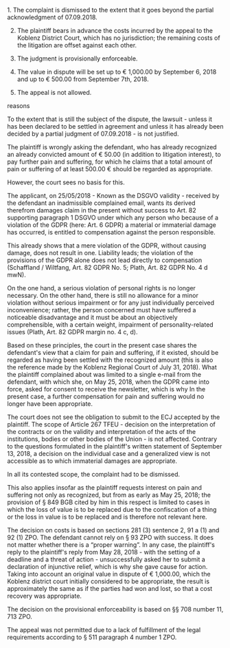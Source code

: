 1\. The complaint is dismissed to the extent that it goes beyond the partial acknowledgment of 07.09.2018.

2. The plaintiff bears in advance the costs incurred by the appeal to the Koblenz District Court, which has no jurisdiction; the remaining costs of the litigation are offset against each other.

3. The judgment is provisionally enforceable.

4. The value in dispute will be set up to € 1,000.00 by September 6, 2018 and up to € 500.00 from September 7th, 2018.

5. The appeal is not allowed.

reasons

To the extent that is still the subject of the dispute, the lawsuit - unless it has been declared to be settled in agreement and unless it has already been decided by a partial judgment of 07.09.2018 - is not justified.

The plaintiff is wrongly asking the defendant, who has already recognized an already convicted amount of € 50.00 (in addition to litigation interest), to pay further pain and suffering, for which he claims that a total amount of pain or suffering of at least 500.00 € should be regarded as appropriate.

However, the court sees no basis for this.

The applicant, on 25/05/2018 - Known as the DSGVO validity - received by the defendant an inadmissible complained email, wants its derived therefrom damages claim in the present without success to Art. 82 supporting paragraph 1 DSGVO under which any person who because of a violation of the GDPR (here: Art. 6 GDPR) a material or immaterial damage has occurred, is entitled to compensation against the person responsible.

This already shows that a mere violation of the GDPR, without causing damage, does not result in one. Liability leads; the violation of the provisions of the GDPR alone does not lead directly to compensation (Schaffland / Wiltfang, Art. 82 GDPR No. 5; Plath, Art. 82 GDPR No. 4 d mwN).

On the one hand, a serious violation of personal rights is no longer necessary. On the other hand, there is still no allowance for a minor violation without serious impairment or for any just individually perceived inconvenience; rather, the person concerned must have suffered a noticeable disadvantage and it must be about an objectively comprehensible, with a certain weight, impairment of personality-related issues (Plath, Art. 82 GDPR margin no. 4 c, d).

Based on these principles, the court in the present case shares the defendant's view that a claim for pain and suffering, if it existed, should be regarded as having been settled with the recognized amount (this is also the reference made by the Koblenz Regional Court of July 31, 2018). What the plaintiff complained about was limited to a single e-mail from the defendant, with which she, on May 25, 2018, when the GDPR came into force, asked for consent to receive the newsletter, which is why In the present case, a further compensation for pain and suffering would no longer have been appropriate.

The court does not see the obligation to submit to the ECJ accepted by the plaintiff. The scope of Article 267 TFEU ​​- decision on the interpretation of the contracts or on the validity and interpretation of the acts of the institutions, bodies or other bodies of the Union - is not affected. Contrary to the questions formulated in the plaintiff's written statement of September 13, 2018, a decision on the individual case and a generalized view is not accessible as to which immaterial damages are appropriate.

In all its contested scope, the complaint had to be dismissed.

This also applies insofar as the plaintiff requests interest on pain and suffering not only as recognized, but from as early as May 25, 2018; the provision of § 849 BGB cited by him in this respect is limited to cases in which the loss of value is to be replaced due to the confiscation of a thing or the loss in value is to be replaced and is therefore not relevant here.

The decision on costs is based on sections 281 (3) sentence 2, 91 a (1) and 92 (1) ZPO. The defendant cannot rely on § 93 ZPO with success. It does not matter whether there is a “proper warning”. In any case, the plaintiff's reply to the plaintiff's reply from May 28, 2018 - with the setting of a deadline and a threat of action - unsuccessfully asked her to submit a declaration of injunctive relief, which is why she gave cause for action. Taking into account an original value in dispute of € 1,000.00, which the Koblenz district court initially considered to be appropriate, the result is approximately the same as if the parties had won and lost, so that a cost recovery was appropriate.

The decision on the provisional enforceability is based on §§ 708 number 11, 713 ZPO.

The appeal was not permitted due to a lack of fulfillment of the legal requirements according to § 511 paragraph 4 number 1 ZPO.
